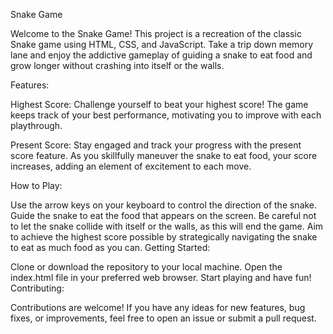 Snake Game

Welcome to the Snake Game! This project is a recreation of the classic Snake game using HTML, CSS, and JavaScript. Take a trip down memory lane and enjoy the addictive gameplay of guiding a snake to eat food and grow longer without crashing into itself or the walls.

Features:

Highest Score: Challenge yourself to beat your highest score! The game keeps track of your best performance, motivating you to improve with each playthrough.

Present Score: Stay engaged and track your progress with the present score feature. As you skillfully maneuver the snake to eat food, your score increases, adding an element of excitement to each move.

How to Play:

Use the arrow keys on your keyboard to control the direction of the snake.
Guide the snake to eat the food that appears on the screen.
Be careful not to let the snake collide with itself or the walls, as this will end the game.
Aim to achieve the highest score possible by strategically navigating the snake to eat as much food as you can.
Getting Started:

Clone or download the repository to your local machine.
Open the index.html file in your preferred web browser.
Start playing and have fun!
Contributing:

Contributions are welcome! If you have any ideas for new features, bug fixes, or improvements, feel free to open an issue or submit a pull request.
